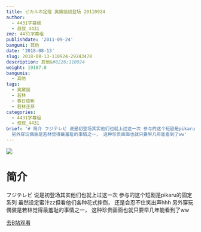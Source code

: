 ```yaml
---
title: ピカルの定理 奥黛丽初登场 20110924
author:
  - 4431字幕组
  - 叔叔_4431
zmz: 4431字幕组
publishdate: '2011-09-24'
bangumi: 其他
date: '2018-08-13'
slug: 2018-08-13-110924-29243478
description: 其他&#8226;110924
weight: 19187.0
bangumis:
  - 其他
tags:
  - 奥黛丽
  - 若林
  - 春日俊彰
  - 若林正恭
categories:
  - 4431字幕组
  - 叔叔_4431
brief: '# 简介 フジテレビ 说是初登场其实他们也就上过这一次 参与的这个短剧是pikaru的固定系列 虽然设定蜜汁zz但看他们各种花式摔倒， 还是会忍不住笑出声hhh
  另外穿玩偶装是若林觉得最羞耻的事情之一， 这种珍贵画面也就只要早几年能看到了ww'
---
```

![](https://i.imgur.com/gJOuh7E.jpg)
# 简介  
フジテレビ
说是初登场其实他们也就上过这一次
参与的这个短剧是pikaru的固定系列
虽然设定蜜汁zz但看他们各种花式摔倒，
还是会忍不住笑出声hhh
另外穿玩偶装是若林觉得最羞耻的事情之一，
这种珍贵画面也就只要早几年能看到了ww  

[去B站观看](https://www.bilibili.com/video/av29243478/)
 
